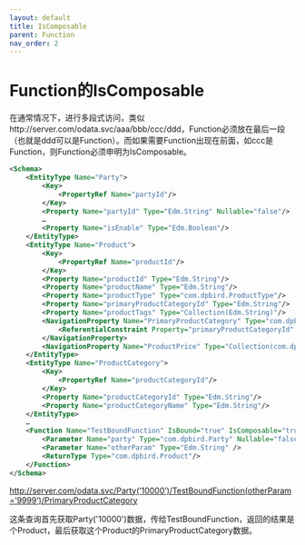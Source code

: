 ```yaml
---
layout: default
title: IsComposable
parent: Function
nav_order: 2
---
```


# Function的IsComposable

在通常情况下，进行多段式访问，类似http://server.com/odata.svc/aaa/bbb/ccc/ddd，Function必须放在最后一段（也就是ddd可以是Function）。而如果需要Function出现在前面，如ccc是Function，则Function必须申明为IsComposable。

```xml
<Schema>
    <EntityType Name="Party">
        <Key>
            <PropertyRef Name="partyId"/>
        </Key>
        <Property Name="partyId" Type="Edm.String" Nullable="false"/>
        …
        <Property Name="isEnable" Type="Edm.Boolean"/>
    </EntityType>
    <EntityType Name="Product">
        <Key>
            <PropertyRef Name="productId"/>
        </Key>
        <Property Name="productId" Type="Edm.String"/>
        <Property Name="productName" Type="Edm.String"/>
        <Property Name="productType" Type="com.dpbird.ProductType"/>
        <Property Name="primaryProductCategoryId" Type="Edm.String"/>
        <Property Name="productTags" Type="Collection(Edm.String)"/>
        <NavigationProperty Name="PrimaryProductCategory" Type="com.dpbird.ProductCategory">
            <ReferentialConstraint Property="primaryProductCategoryId" ReferencedProperty="productCategoryId"/>
        </NavigationProperty>
        <NavigationProperty Name="ProductPrice" Type="Collection(com.dpbird.ProductPrice)"/>
    </EntityType>
    <EntityType Name="ProductCategory">
        <Key>
            <PropertyRef Name="productCategoryId"/>
        </Key>
        <Property Name="productCategoryId" Type="Edm.String"/>
        <Property Name="productCategoryName" Type="Edm.String"/>
    </EntityType>
    …
    <Function Name="TestBoundFunction" IsBound="true" IsComposable="true">
        <Parameter Name="party" Type="com.dpbird.Party" Nullable="false"/>
        <Parameter Name="otherParam" Type="Edm.String" />
        <ReturnType Type="com.dpbird.Product"/>
    </Function>
</Schema>
```

http://server.com/odata.svc/Party(‘10000’)/TestBoundFunction(otherParam=’9999’)/PrimaryProductCategory

这条查询首先获取Party('10000')数据，传给TestBoundFunction，返回的结果是个Product，最后获取这个Product的PrimaryProductCategory数据。


